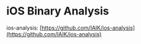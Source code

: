 # iOS Binary Analysis

ios-analysis: [https://github.com/IAIK/ios-analysis](https://github.com/IAIK/ios-analysis)
